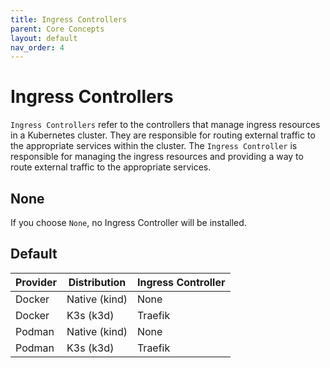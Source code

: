 ```yaml
---
title: Ingress Controllers
parent: Core Concepts
layout: default
nav_order: 4
---
```


# Ingress Controllers

`Ingress Controllers` refer to the controllers that manage ingress resources in a Kubernetes cluster. They are responsible for routing external traffic to the appropriate services within the cluster. The `Ingress Controller` is responsible for managing the ingress resources and providing a way to route external traffic to the appropriate services.

## None

If you choose `None`, no Ingress Controller will be installed.

## Default

| Provider | Distribution  | Ingress Controller |
| -------- | ------------- | ------------------ |
| Docker   | Native (kind) | None               |
| Docker   | K3s (k3d)     | Traefik            |
| Podman   | Native (kind) | None               |
| Podman   | K3s (k3d)     | Traefik            |
